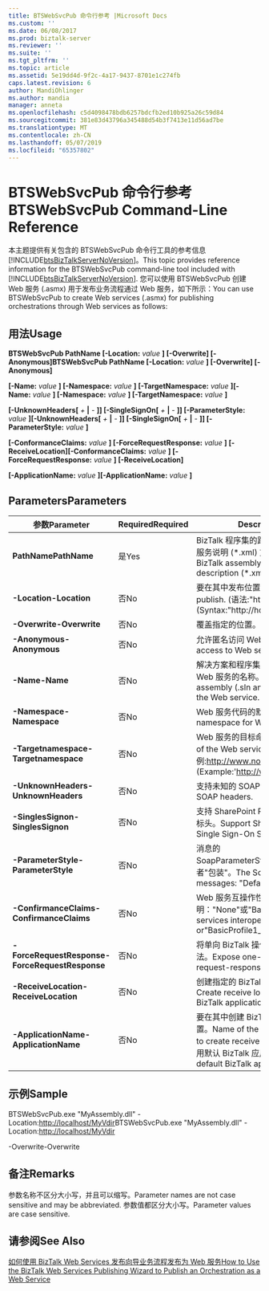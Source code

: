 ```yaml
---
title: BTSWebSvcPub 命令行参考 |Microsoft Docs
ms.custom: ''
ms.date: 06/08/2017
ms.prod: biztalk-server
ms.reviewer: ''
ms.suite: ''
ms.tgt_pltfrm: ''
ms.topic: article
ms.assetid: 5e19dd4d-9f2c-4a17-9437-8701e1c274fb
caps.latest.revision: 6
author: MandiOhlinger
ms.author: mandia
manager: anneta
ms.openlocfilehash: c5d4098478bdb6257bdcfb2ed10b925a26c59d84
ms.sourcegitcommit: 381e83d43796a345488d54b3f7413e11d56ad7be
ms.translationtype: MT
ms.contentlocale: zh-CN
ms.lasthandoff: 05/07/2019
ms.locfileid: "65357802"
---
```

# <a name="btswebsvcpub-command-line-reference"></a><span data-ttu-id="11c98-102">BTSWebSvcPub 命令行参考</span><span class="sxs-lookup"><span data-stu-id="11c98-102">BTSWebSvcPub Command-Line Reference</span></span>
<span data-ttu-id="11c98-103">本主题提供有关包含的 BTSWebSvcPub 命令行工具的参考信息[!INCLUDE[btsBizTalkServerNoVersion](../includes/btsbiztalkservernoversion-md.md)]。</span><span class="sxs-lookup"><span data-stu-id="11c98-103">This topic provides reference information for the BTSWebSvcPub command-line tool included with [!INCLUDE[btsBizTalkServerNoVersion](../includes/btsbiztalkservernoversion-md.md)].</span></span> <span data-ttu-id="11c98-104">您可以使用 BTSWebSvcPub 创建 Web 服务 (.asmx) 用于发布业务流程通过 Web 服务，如下所示：</span><span class="sxs-lookup"><span data-stu-id="11c98-104">You can use BTSWebSvcPub to create Web services (.asmx) for publishing orchestrations through Web services as follows:</span></span>  
  
## <a name="usage"></a><span data-ttu-id="11c98-105">用法</span><span class="sxs-lookup"><span data-stu-id="11c98-105">Usage</span></span>  
 <span data-ttu-id="11c98-106">**BTSWebSvcPub PathName [-Location:** *value* **] [-Overwrite] [-Anonymous]**</span><span class="sxs-lookup"><span data-stu-id="11c98-106">**BTSWebSvcPub PathName [-Location:** *value* **] [-Overwrite] [-Anonymous]**</span></span>  
  
 <span data-ttu-id="11c98-107">**[-Name:** *value* **] [-Namespace:** *value* **] [-TargetNamespace:** *value* **]**</span><span class="sxs-lookup"><span data-stu-id="11c98-107">**[-Name:** *value* **] [-Namespace:** *value* **] [-TargetNamespace:** *value* **]**</span></span>  
  
 <span data-ttu-id="11c98-108">**[-UnknownHeaders[** *+* **&#124;** *-* **]] [-SingleSignOn[** *+* **&#124;** *-* **]] [-ParameterStyle:** *value* **]**</span><span class="sxs-lookup"><span data-stu-id="11c98-108">**[-UnknownHeaders[** *+* **&#124;** *-* **]] [-SingleSignOn[** *+* **&#124;** *-* **]] [-ParameterStyle:** *value* **]**</span></span>  
  
 <span data-ttu-id="11c98-109">**[-ConformanceClaims:** *value* **] [-ForceRequestResponse:** *value* **] [-ReceiveLocation]**</span><span class="sxs-lookup"><span data-stu-id="11c98-109">**[-ConformanceClaims:** *value* **] [-ForceRequestResponse:** *value* **] [-ReceiveLocation]**</span></span>  
  
 <span data-ttu-id="11c98-110">**[-ApplicationName:** *value* **]**</span><span class="sxs-lookup"><span data-stu-id="11c98-110">**[-ApplicationName:** *value* **]**</span></span>  
  
## <a name="parameters"></a><span data-ttu-id="11c98-111">Parameters</span><span class="sxs-lookup"><span data-stu-id="11c98-111">Parameters</span></span>  
  
|         <span data-ttu-id="11c98-112">参数</span><span class="sxs-lookup"><span data-stu-id="11c98-112">Parameter</span></span>         | <span data-ttu-id="11c98-113">Required</span><span class="sxs-lookup"><span data-stu-id="11c98-113">Required</span></span> |                                                           <span data-ttu-id="11c98-114">Description</span><span class="sxs-lookup"><span data-stu-id="11c98-114">Description</span></span>                                                            |
|---------------------------|----------|----------------------------------------------------------------------------------------------------------------------------------|
|       <span data-ttu-id="11c98-115">**PathName**</span><span class="sxs-lookup"><span data-stu-id="11c98-115">**PathName**</span></span>        |   <span data-ttu-id="11c98-116">是</span><span class="sxs-lookup"><span data-stu-id="11c98-116">Yes</span></span>    |                    <span data-ttu-id="11c98-117">BizTalk 程序集的路径和文件名称 (\*.dll) 或 web 服务说明 (\*.xml) 文件。</span><span class="sxs-lookup"><span data-stu-id="11c98-117">Path and file name of BizTalk assembly (\*.dll) or web service description (\*.xml) file.</span></span>                     |
|       <span data-ttu-id="11c98-118">**-Location**</span><span class="sxs-lookup"><span data-stu-id="11c98-118">**-Location**</span></span>       |    <span data-ttu-id="11c98-119">否</span><span class="sxs-lookup"><span data-stu-id="11c98-119">No</span></span>    |                                 <span data-ttu-id="11c98-120">要在其中发布位置。</span><span class="sxs-lookup"><span data-stu-id="11c98-120">Location in which to publish.</span></span> <span data-ttu-id="11c98-121">(语法:"http://host[: 端口] / 路径")</span><span class="sxs-lookup"><span data-stu-id="11c98-121">(Syntax:"http://host[:port]/path")</span></span>                                 |
|      <span data-ttu-id="11c98-122">**-Overwrite**</span><span class="sxs-lookup"><span data-stu-id="11c98-122">**-Overwrite**</span></span>       |    <span data-ttu-id="11c98-123">否</span><span class="sxs-lookup"><span data-stu-id="11c98-123">No</span></span>    |                                                  <span data-ttu-id="11c98-124">覆盖指定的位置。</span><span class="sxs-lookup"><span data-stu-id="11c98-124">Overwrite specified location.</span></span>                                                   |
|      <span data-ttu-id="11c98-125">**-Anonymous**</span><span class="sxs-lookup"><span data-stu-id="11c98-125">**-Anonymous**</span></span>       |    <span data-ttu-id="11c98-126">否</span><span class="sxs-lookup"><span data-stu-id="11c98-126">No</span></span>    |                                              <span data-ttu-id="11c98-127">允许匿名访问 Web 服务。</span><span class="sxs-lookup"><span data-stu-id="11c98-127">Allow anonymous access to Web service.</span></span>                                              |
|         <span data-ttu-id="11c98-128">**-Name**</span><span class="sxs-lookup"><span data-stu-id="11c98-128">**-Name**</span></span>         |    <span data-ttu-id="11c98-129">否</span><span class="sxs-lookup"><span data-stu-id="11c98-129">No</span></span>    |                    <span data-ttu-id="11c98-130">解决方案和程序集 （.sln 和.dll 文件） 将包含 Web 服务的名称。</span><span class="sxs-lookup"><span data-stu-id="11c98-130">Name of the solution and assembly (.sln and .dll files) that will contain the Web service.</span></span>                    |
|      <span data-ttu-id="11c98-131">**-Namespace**</span><span class="sxs-lookup"><span data-stu-id="11c98-131">**-Namespace**</span></span>       |    <span data-ttu-id="11c98-132">否</span><span class="sxs-lookup"><span data-stu-id="11c98-132">No</span></span>    |                                             <span data-ttu-id="11c98-133">Web 服务代码的默认命名空间。</span><span class="sxs-lookup"><span data-stu-id="11c98-133">Default namespace for Web service code.</span></span>                                              |
|   <span data-ttu-id="11c98-134">**-Targetnamespace**</span><span class="sxs-lookup"><span data-stu-id="11c98-134">**-Targetnamespace**</span></span>    |    <span data-ttu-id="11c98-135">否</span><span class="sxs-lookup"><span data-stu-id="11c98-135">No</span></span>    |                        <span data-ttu-id="11c98-136">Web 服务的目标命名空间。</span><span class="sxs-lookup"><span data-stu-id="11c98-136">Target namespace of the Web service.</span></span> <span data-ttu-id="11c98-137">(示例:<http://www.northwindtraders.com>)</span><span class="sxs-lookup"><span data-stu-id="11c98-137">(Example:'<http://www.northwindtraders.com>')</span></span>                        |
|    <span data-ttu-id="11c98-138">**-UnknownHeaders**</span><span class="sxs-lookup"><span data-stu-id="11c98-138">**-UnknownHeaders**</span></span>    |    <span data-ttu-id="11c98-139">否</span><span class="sxs-lookup"><span data-stu-id="11c98-139">No</span></span>    |                                                  <span data-ttu-id="11c98-140">支持未知的 SOAP 标头。</span><span class="sxs-lookup"><span data-stu-id="11c98-140">Support unknown SOAP headers.</span></span>                                                   |
|    <span data-ttu-id="11c98-141">**-SinglesSignon**</span><span class="sxs-lookup"><span data-stu-id="11c98-141">**-SinglesSignon**</span></span>     |    <span data-ttu-id="11c98-142">否</span><span class="sxs-lookup"><span data-stu-id="11c98-142">No</span></span>    |                                  <span data-ttu-id="11c98-143">支持 SharePoint Portal Server 单一登录 SOAP 标头。</span><span class="sxs-lookup"><span data-stu-id="11c98-143">Support SharePoint Portal Server Single Sign-On SOAP headers.</span></span>                                   |
|    <span data-ttu-id="11c98-144">**-ParameterStyle**</span><span class="sxs-lookup"><span data-stu-id="11c98-144">**-ParameterStyle**</span></span>    |    <span data-ttu-id="11c98-145">否</span><span class="sxs-lookup"><span data-stu-id="11c98-145">No</span></span>    |                               <span data-ttu-id="11c98-146">消息的 SoapParameterStyle:"Default"、"Bare"或者"包装"。</span><span class="sxs-lookup"><span data-stu-id="11c98-146">The SoapParameterStyle for messages: "Default", "Bare",or "Wrapped".</span></span>                               |
|  <span data-ttu-id="11c98-147">**-ConfirmanceClaims**</span><span class="sxs-lookup"><span data-stu-id="11c98-147">**-ConfirmanceClaims**</span></span>   |    <span data-ttu-id="11c98-148">否</span><span class="sxs-lookup"><span data-stu-id="11c98-148">No</span></span>    |                              <span data-ttu-id="11c98-149">Web 服务互操作性 (WSI) 声明："None"或"BasicProfile1_1"。</span><span class="sxs-lookup"><span data-stu-id="11c98-149">Web services interoperability (WSI) claim: "None" or"BasicProfile1_1".</span></span>                              |
| <span data-ttu-id="11c98-150">**-ForceRequestResponse**</span><span class="sxs-lookup"><span data-stu-id="11c98-150">**-ForceRequestResponse**</span></span> |    <span data-ttu-id="11c98-151">否</span><span class="sxs-lookup"><span data-stu-id="11c98-151">No</span></span>    |                                <span data-ttu-id="11c98-152">将单向 BizTalk 操作公开为请求-响应 web 方法。</span><span class="sxs-lookup"><span data-stu-id="11c98-152">Expose one-way BizTalk operations as request-response web methods.</span></span>                                |
|   <span data-ttu-id="11c98-153">**-ReceiveLocation**</span><span class="sxs-lookup"><span data-stu-id="11c98-153">**-ReceiveLocation**</span></span>    |    <span data-ttu-id="11c98-154">否</span><span class="sxs-lookup"><span data-stu-id="11c98-154">No</span></span>    |                                  <span data-ttu-id="11c98-155">创建指定的 BizTalk 应用程序中的接收位置。</span><span class="sxs-lookup"><span data-stu-id="11c98-155">Create receive locations in the specified BizTalk application.</span></span>                                  |
|   <span data-ttu-id="11c98-156">**-ApplicationName**</span><span class="sxs-lookup"><span data-stu-id="11c98-156">**-ApplicationName**</span></span>    |    <span data-ttu-id="11c98-157">否</span><span class="sxs-lookup"><span data-stu-id="11c98-157">No</span></span>    | <span data-ttu-id="11c98-158">要在其中创建 BizTalk 应用程序的名称的接收位置。</span><span class="sxs-lookup"><span data-stu-id="11c98-158">Name of the BizTalk application in which to create receive locations.</span></span> <span data-ttu-id="11c98-159">如果未指定，则使用默认 BizTalk 应用程序。</span><span class="sxs-lookup"><span data-stu-id="11c98-159">If not specified, the default BizTalk application is used.</span></span> |
  
## <a name="sample"></a><span data-ttu-id="11c98-160">示例</span><span class="sxs-lookup"><span data-stu-id="11c98-160">Sample</span></span>  
 <span data-ttu-id="11c98-161">BTSWebSvcPub.exe "MyAssembly.dll" -Location:<http://localhost/MyVdir></span><span class="sxs-lookup"><span data-stu-id="11c98-161">BTSWebSvcPub.exe "MyAssembly.dll" -Location:<http://localhost/MyVdir></span></span>  
  
 <span data-ttu-id="11c98-162">-Overwrite</span><span class="sxs-lookup"><span data-stu-id="11c98-162">-Overwrite</span></span>  
  
## <a name="remarks"></a><span data-ttu-id="11c98-163">备注</span><span class="sxs-lookup"><span data-stu-id="11c98-163">Remarks</span></span>  
 <span data-ttu-id="11c98-164">参数名称不区分大小写，并且可以缩写。</span><span class="sxs-lookup"><span data-stu-id="11c98-164">Parameter names are not case sensitive and may be abbreviated.</span></span> <span data-ttu-id="11c98-165">参数值都区分大小写。</span><span class="sxs-lookup"><span data-stu-id="11c98-165">Parameter values are case sensitive.</span></span>  
  
## <a name="see-also"></a><span data-ttu-id="11c98-166">请参阅</span><span class="sxs-lookup"><span data-stu-id="11c98-166">See Also</span></span>  
 [<span data-ttu-id="11c98-167">如何使用 BizTalk Web Services 发布向导业务流程发布为 Web 服务</span><span class="sxs-lookup"><span data-stu-id="11c98-167">How to Use the BizTalk Web Services Publishing Wizard to Publish an Orchestration as a Web Service</span></span>](../core/publish-orchestration-as-web-service--biztalk-web-services-publishing-wizard.md)